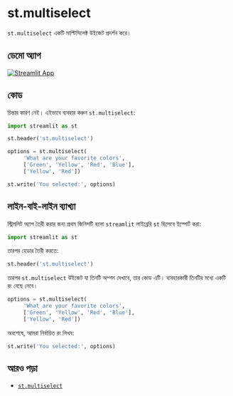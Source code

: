# st.multiselect

`st.multiselect` একটি মাল্টিসিলেক্ট উইজেট প্রদর্শন করে।

## ডেমো অ্যাপ

[![Streamlit App](https://static.streamlit.io/badges/streamlit_badge_black_white.svg)](https://share.streamlit.io/dataprofessor/st.multiselect/)

## কোড
চিন্তার কারণ নেই। এইভাবে ব্যবহার করুন `st.multiselect`:
```python
import streamlit as st

st.header('st.multiselect')

options = st.multiselect(
     'What are your favorite colors',
     ['Green', 'Yellow', 'Red', 'Blue'],
     ['Yellow', 'Red'])

st.write('You selected:', options)
```

## লাইন-বাই-লাইন ব্যাখ্যা
স্ট্রিমলিট অ্যাপ তৈরী করার জন্য প্রথম জিনিসটি হলো `streamlit` লাইব্রেরি `st` হিসেবে ইম্পোর্ট করা:
```python
import streamlit as st
```

তারপর হেডার তৈরী করতে:
```python
st.header('st.multiselect')
```

তারপর `st.multiselect` উইজেট যা তিনটি অপ্শন দেখাবে, তার কোড এটি। ব্যবহারকারী তিনটির মধ্যে একটি রং বেছে নেবে।

```python
options = st.multiselect(
     'What are your favorite colors',
     ['Green', 'Yellow', 'Red', 'Blue'],
     ['Yellow', 'Red'])
```

অবশেষে, আমরা নির্বাচিত রং লিখব:
```python
st.write('You selected:', options)
```

## আরও পড়া
- [`st.multiselect`](https://docs.streamlit.io/library/api-reference/widgets/st.multiselect)
